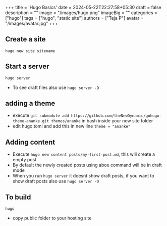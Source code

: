 +++
title = 'Hugo Basics'
date = 2024-05-22T22:27:58+05:30
draft = false
description = ""
image = "/images/hugo.png"
imageBig = ""
categories = ["hugo"]
tags = ["hugo", "static site"]
authors = ["Teja P"]
avatar = "/images/avatar.jpg"
+++

	
<!-- # Hugo Basics -->

## Create a site

`hugo new site sitename`

## Start a server

`hugo server`
* To see draft files also use `hugo server -D`

## adding a theme

* execute `git submodule add https://github.com/theNewDynamic/gohugo-theme-ananke.git themes/ananke` in bash inside your new site folder
* edit hugo.toml and add this in new line `theme = "ananke"`

## Adding content

* Execute `hugo new content posts/my-first-post.md`, this will create a empty post
* By default the newly created posts using aboe command will be in draft mode
* When you run `hugo server` it doesnt show draft posts, if you want to show draft posts also use `hugo server -D`


## To build

`hugo`
* copy public folder to your hosting site